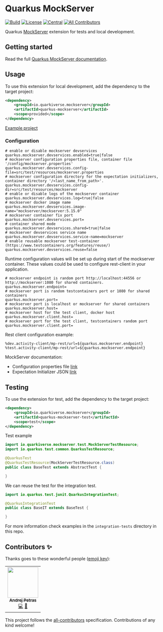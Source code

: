 # Quarkus MockServer

<!-- ALL-CONTRIBUTORS-BADGE:START - Do not remove or modify this section -->
[![Build](https://github.com/quarkiverse/quarkus-mockserver/workflows/Build/badge.svg?branch=main)](https://github.com/quarkiverse/quarkus-mockserver/actions?query=workflow%3ABuild)
[![License](https://img.shields.io/github/license/quarkiverse/quarkus-mockserver.svg)](http://www.apache.org/licenses/LICENSE-2.0)
[![Central](https://img.shields.io/maven-central/v/io.quarkiverse.mockserver/quarkus-mockserver-parent?color=green)](https://search.maven.org/search?q=g:io.quarkiverse.mockserver%20AND%20a:quarkus-mockserver-parent)
[![All Contributors](https://img.shields.io/badge/all_contributors-1-orange.svg?style=flat-square)](#contributors-)
<!-- ALL-CONTRIBUTORS-BADGE:END -->

Quarkus [MockServer](https://mock-server.com/) extension for tests and local development.

## Getting started

Read the full [Quarkus MockServer documentation](https://quarkiverse.github.io/quarkiverse-docs/quarkus-mockserver/dev/).

## Usage

To use this extension for local development, add the dependency to the target project:
```xml
<dependency>
    <groupId>io.quarkiverse.mockserver</groupId>
    <artifactId>quarkus-mockserver</artifactId>
    <scope>provided</scope>
</dependency>
```

[Example project](examples/local)

### Configuration

```properties
# enable or disable mockserver devservices
quarkus.mockserver.devservices.enabled=true|false
# mockserver configuration properties file, container file '/config/mockserver.properties'
quarkus.mockserver.devservices.config-file=src/test/resources/mockserver.properties
# mockserver configuration directory for the expectation initializers, container directory '/<last_name_from_path>'.
quarkus.mockserver.devservices.config-dir=src/test/resources/mockserver
# enable or disable logs of the mockserver container
quarkus.mockserver.devservices.log=true|false
# mockserver docker image name
quarkus.mockserver.devservices.image-name="mockserver/mockserver:5.15.0"
# mockserver container fix port
quarkus.mockserver.devservices.port=
# container shared mode
quarkus.mockserver.devservices.shared=true|false
# mockserver devservices service name
quarkus.mockserver.devservices.service-name=mockserver
# enable reusable mockserver test-container (https://www.testcontainers.org/features/reuse/)
quarkus.mockserver.devservices.reuse=false
```
Runtime configuration values will be set up during start of the mockserver container. These values could be used to configure rest-client in your application.
```properties
# mockserver endpoint is random port http://localhost:44556 or http://mockserver:1080 for shared containers. 
quarkus.mockserver.endpoint=
# mockserver port is random testcontainers port or 1080 for shared containers
quarkus.mockserver.port=
# mockserver port is localhost or mockserver for shared containers
quarkus.mockserver.host=
# mockserver host for the test client, docker host
quarkus.mockserver.client.host=
# mockserver port for the test client, testcontainers random port
quarkus.mockserver.client.port=
```
Rest client configuration example:
```properties
%dev.activity-client/mp-rest/url=${quarkus.mockserver.endpoint}
%test.activity-client/mp-rest/url=${quarkus.mockserver.endpoint}
```

MockServer documentation:
* Configuration properties file [link](https://mock-server.com/mock_server/configuration_properties.html)
* Expectation Initializer JSON [link](https://mock-server.com/mock_server/initializing_expectations.html#expectation_initializer_json)

## Testing 

To use the extension for test, add the dependency to the target project:
```xml
<dependency>
    <groupId>io.quarkiverse.mockserver</groupId>
    <artifactId>quarkus-mockserver-test</artifactId>
    <scope>test</scope>
</dependency>
```

Test example
```java
import io.quarkiverse.mockserver.test.MockServerTestResource;
import io.quarkus.test.common.QuarkusTestResource;

@QuarkusTest
@QuarkusTestResource(MockServerTestResource.class)
public class BaseTest extends AbstractTest {

}
```
We can reuse the test for the integration test.
```java
import io.quarkus.test.junit.QuarkusIntegrationTest;

@QuarkusIntegrationTest
public class BaseIT extends BaseTest {

}
```
For more information check examples in the `integration-tests` directory in this repo.

## Contributors ✨

Thanks goes to these wonderful people ([emoji key](https://allcontributors.org/docs/en/emoji-key)):

<!-- ALL-CONTRIBUTORS-LIST:START - Do not remove or modify this section -->
<!-- prettier-ignore-start -->
<!-- markdownlint-disable -->
<table>
  <tr>
    <td align="center"><a href="https://www.lorislab.org"><img src="https://avatars2.githubusercontent.com/u/828045?v=4?s=100" width="100px;" alt=""/><br /><sub><b>Andrej Petras</b></sub></a><br /><a href="https://github.com/quarkiverse/quarkiverse-mockserver/commits?author=andrejpetras" title="Code">💻</a> <a href="#maintenance-andrejpetras" title="Maintenance">🚧</a></td>
  </tr>
</table>

<!-- markdownlint-restore -->
<!-- prettier-ignore-end -->

<!-- ALL-CONTRIBUTORS-LIST:END -->

This project follows the [all-contributors](https://github.com/all-contributors/all-contributors) specification.
Contributions of any kind welcome!

